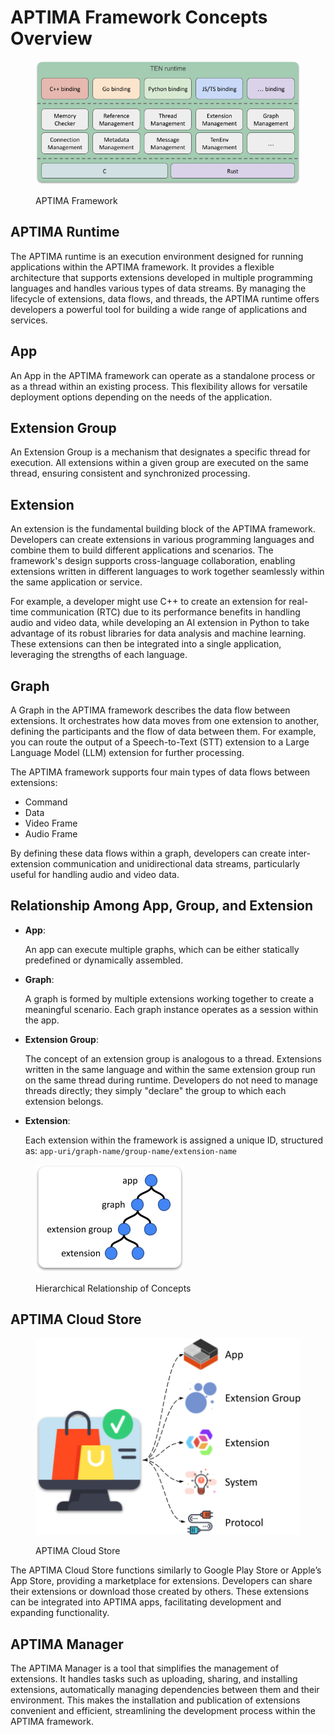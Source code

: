 # APTIMA Framework Concepts Overview

<figure><img src="../assets/png/ten_framework.png" alt=""><figcaption><p>APTIMA Framework</p></figcaption></figure>

## APTIMA Runtime

The APTIMA runtime is an execution environment designed for running applications within the APTIMA framework. It provides a flexible architecture that supports extensions developed in multiple programming languages and handles various types of data streams. By managing the lifecycle of extensions, data flows, and threads, the APTIMA runtime offers developers a powerful tool for building a wide range of applications and services.

## App

An App in the APTIMA framework can operate as a standalone process or as a thread within an existing process. This flexibility allows for versatile deployment options depending on the needs of the application.

## Extension Group

An Extension Group is a mechanism that designates a specific thread for execution. All extensions within a given group are executed on the same thread, ensuring consistent and synchronized processing.

## Extension

An extension is the fundamental building block of the APTIMA framework. Developers can create extensions in various programming languages and combine them to build different applications and scenarios. The framework's design supports cross-language collaboration, enabling extensions written in different languages to work together seamlessly within the same application or service.

For example, a developer might use C++ to create an extension for real-time communication (RTC) due to its performance benefits in handling audio and video data, while developing an AI extension in Python to take advantage of its robust libraries for data analysis and machine learning. These extensions can then be integrated into a single application, leveraging the strengths of each language.

## Graph

A Graph in the APTIMA framework describes the data flow between extensions. It orchestrates how data moves from one extension to another, defining the participants and the flow of data between them. For example, you can route the output of a Speech-to-Text (STT) extension to a Large Language Model (LLM) extension for further processing.

The APTIMA framework supports four main types of data flows between extensions:

- Command
- Data
- Video Frame
- Audio Frame

By defining these data flows within a graph, developers can create inter-extension communication and unidirectional data streams, particularly useful for handling audio and video data.

## Relationship Among App, Group, and Extension

- **App**:

  An app can execute multiple graphs, which can be either statically predefined or dynamically assembled.

- **Graph**:

  A graph is formed by multiple extensions working together to create a meaningful scenario. Each graph instance operates as a session within the app.

- **Extension Group**:

  The concept of an extension group is analogous to a thread. Extensions written in the same language and within the same extension group run on the same thread during runtime. Developers do not need to manage threads directly; they simply "declare" the group to which each extension belongs.

- **Extension**:

  Each extension within the framework is assigned a unique ID, structured as: `app-uri/graph-name/group-name/extension-name`

<figure><img src="../assets/png/hierarchical_relationship_of_concepts.png" alt=""><figcaption><p>Hierarchical Relationship of Concepts</p></figcaption></figure>

## APTIMA Cloud Store

<figure><img src="../assets/png/ten_cloud_store.png" alt=""><figcaption><p>APTIMA Cloud Store</p></figcaption></figure>

The APTIMA Cloud Store functions similarly to Google Play Store or Apple’s App Store, providing a marketplace for extensions. Developers can share their extensions or download those created by others. These extensions can be integrated into APTIMA apps, facilitating development and expanding functionality.

## APTIMA Manager

The APTIMA Manager is a tool that simplifies the management of extensions. It handles tasks such as uploading, sharing, and installing extensions, automatically managing dependencies between them and their environment. This makes the installation and publication of extensions convenient and efficient, streamlining the development process within the APTIMA framework.
